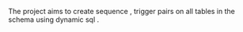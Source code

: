 The project aims to create sequence , trigger pairs on all tables in the schema using dynamic sql .
